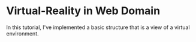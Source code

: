 # Virtual-Reality in Web Domain
In this tutorial, I've implemented a basic structure that is a view of a virtual environment.

